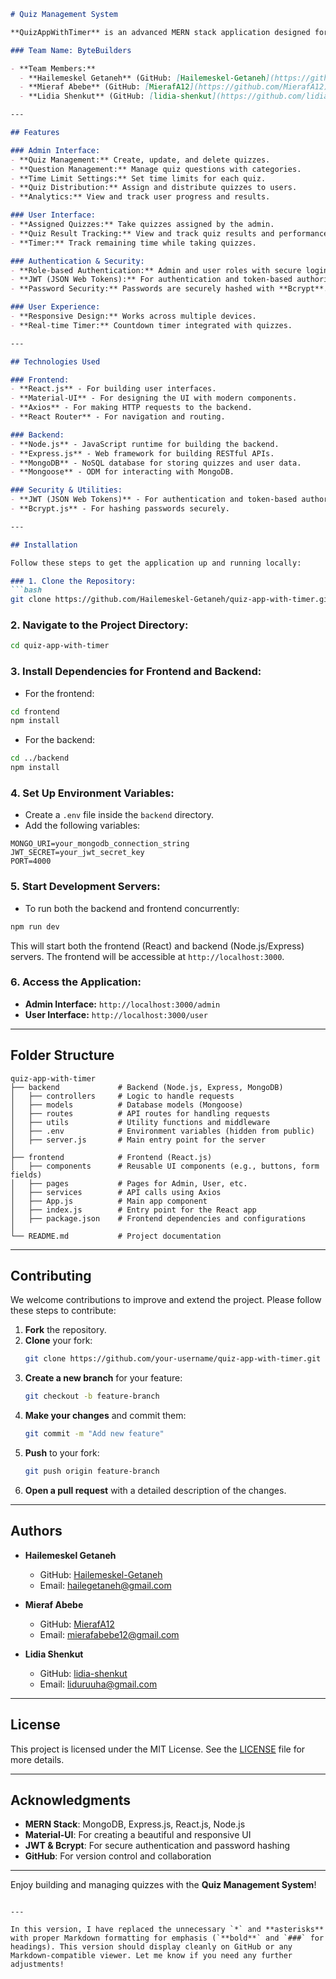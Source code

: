 

```markdown
# Quiz Management System

**QuizAppWithTimer** is an advanced MERN stack application designed for creating, managing, and taking quizzes. This system includes separate admin and user interfaces, offering a comprehensive experience for both creating quizzes and taking them. Features include quiz categorization, customizable time limits, and result tracking.

### Team Name: ByteBuilders

- **Team Members:**
  - **Hailemeskel Getaneh** (GitHub: [Hailemeskel-Getaneh](https://github.com/Hailemeskel-Getaneh), Email: [hailegetaneh@gmail.com](mailto:hailegetaneh@gmail.com))
  - **Mieraf Abebe** (GitHub: [MierafA12](https://github.com/MierafA12), Email: [mierafabebe12@gmail.com](mailto:mierafabebe12@gmail.com))
  - **Lidia Shenkut** (GitHub: [lidia-shenkut](https://github.com/lidia-shenkut), Email: [liduruuha@gmail.com](mailto:liduruuha@gmail.com))

---

## Features

### Admin Interface:
- **Quiz Management:** Create, update, and delete quizzes.
- **Question Management:** Manage quiz questions with categories.
- **Time Limit Settings:** Set time limits for each quiz.
- **Quiz Distribution:** Assign and distribute quizzes to users.
- **Analytics:** View and track user progress and results.

### User Interface:
- **Assigned Quizzes:** Take quizzes assigned by the admin.
- **Quiz Result Tracking:** View and track quiz results and performance.
- **Timer:** Track remaining time while taking quizzes.

### Authentication & Security:
- **Role-based Authentication:** Admin and user roles with secure login and access control.
- **JWT (JSON Web Tokens):** For authentication and token-based authorization.
- **Password Security:** Passwords are securely hashed with **Bcrypt**.

### User Experience:
- **Responsive Design:** Works across multiple devices.
- **Real-time Timer:** Countdown timer integrated with quizzes.

---

## Technologies Used

### Frontend:
- **React.js** - For building user interfaces.
- **Material-UI** - For designing the UI with modern components.
- **Axios** - For making HTTP requests to the backend.
- **React Router** - For navigation and routing.

### Backend:
- **Node.js** - JavaScript runtime for building the backend.
- **Express.js** - Web framework for building RESTful APIs.
- **MongoDB** - NoSQL database for storing quizzes and user data.
- **Mongoose** - ODM for interacting with MongoDB.

### Security & Utilities:
- **JWT (JSON Web Tokens)** - For authentication and token-based authorization.
- **Bcrypt.js** - For hashing passwords securely.

---

## Installation

Follow these steps to get the application up and running locally:

### 1. Clone the Repository:
```bash
git clone https://github.com/Hailemeskel-Getaneh/quiz-app-with-timer.git
```

### 2. Navigate to the Project Directory:
```bash
cd quiz-app-with-timer
```

### 3. Install Dependencies for Frontend and Backend:
- For the frontend:
```bash
cd frontend
npm install
```
- For the backend:
```bash
cd ../backend
npm install
```

### 4. Set Up Environment Variables:
- Create a `.env` file inside the `backend` directory.
- Add the following variables:

```env
MONGO_URI=your_mongodb_connection_string
JWT_SECRET=your_jwt_secret_key
PORT=4000
```

### 5. Start Development Servers:
- To run both the backend and frontend concurrently:
```bash
npm run dev
```

This will start both the frontend (React) and backend (Node.js/Express) servers. The frontend will be accessible at `http://localhost:3000`.

### 6. Access the Application:
- **Admin Interface:** `http://localhost:3000/admin`
- **User Interface:** `http://localhost:3000/user`

---

## Folder Structure

```plaintext
quiz-app-with-timer
├── backend             # Backend (Node.js, Express, MongoDB)
│   ├── controllers     # Logic to handle requests
│   ├── models          # Database models (Mongoose)
│   ├── routes          # API routes for handling requests
│   ├── utils           # Utility functions and middleware
│   ├── .env            # Environment variables (hidden from public)
│   ├── server.js       # Main entry point for the server
│
├── frontend            # Frontend (React.js)
│   ├── components      # Reusable UI components (e.g., buttons, form fields)
│   ├── pages           # Pages for Admin, User, etc.
│   ├── services        # API calls using Axios
│   ├── App.js          # Main app component
│   ├── index.js        # Entry point for the React app
│   ├── package.json    # Frontend dependencies and configurations
│
└── README.md           # Project documentation
```

---

## Contributing

We welcome contributions to improve and extend the project. Please follow these steps to contribute:

1. **Fork** the repository.
2. **Clone** your fork:
   ```bash
   git clone https://github.com/your-username/quiz-app-with-timer.git
   ```
3. **Create a new branch** for your feature:
   ```bash
   git checkout -b feature-branch
   ```
4. **Make your changes** and commit them:
   ```bash
   git commit -m "Add new feature"
   ```
5. **Push** to your fork:
   ```bash
   git push origin feature-branch
   ```
6. **Open a pull request** with a detailed description of the changes.

---

## Authors

- **Hailemeskel Getaneh**  
  - GitHub: [Hailemeskel-Getaneh](https://github.com/Hailemeskel-Getaneh)  
  - Email: [hailegetaneh@gmail.com](mailto:hailegetaneh@gmail.com)

- **Mieraf Abebe**  
  - GitHub: [MierafA12](https://github.com/MierafA12)  
  - Email: [mierafabebe12@gmail.com](mailto:mierafabebe12@gmail.com)

- **Lidia Shenkut**  
  - GitHub: [lidia-shenkut](https://github.com/lidia-shenkut)  
  - Email: [liduruuha@gmail.com](mailto:liduruuha@gmail.com)

---

## License

This project is licensed under the MIT License. See the [LICENSE](LICENSE) file for more details.

---

## Acknowledgments

- **MERN Stack**: MongoDB, Express.js, React.js, Node.js
- **Material-UI**: For creating a beautiful and responsive UI
- **JWT & Bcrypt**: For secure authentication and password hashing
- **GitHub**: For version control and collaboration

---

Enjoy building and managing quizzes with the **Quiz Management System**!
```

---

In this version, I have replaced the unnecessary `*` and **asterisks** with proper Markdown formatting for emphasis (`**bold**` and `###` for headings). This version should display cleanly on GitHub or any Markdown-compatible viewer. Let me know if you need any further adjustments!
